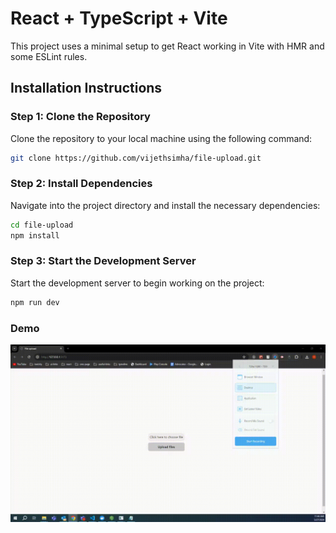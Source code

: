 # React + TypeScript + Vite

This project uses a minimal setup to get React working in Vite with HMR and some ESLint rules.

## Installation Instructions

### Step 1: Clone the Repository

Clone the repository to your local machine using the following command:

```sh
git clone https://github.com/vijethsimha/file-upload.git
```

### Step 2: Install Dependencies

Navigate into the project directory and install the necessary dependencies:

```sh
cd file-upload
npm install
```

### Step 3: Start the Development Server

Start the development server to begin working on the project:

```sh
npm run dev
```

### Demo

![](https://github.com/vijethsimha/file-upload/blob/master/demo.gif)
